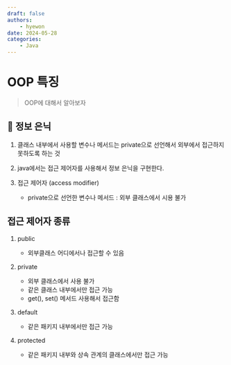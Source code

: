 ```yaml
---
draft: false
authors:
    - hyewon
date: 2024-05-28
categories:
    - Java
---
```


# OOP 특징

> OOP에 대해서 알아보자

<!-- more -->

## 📌 정보 은닉

1. 클래스 내부에서 사용할 변수나 메서드는 private으로 선언해서 외부에서 접근하지 못하도록 하는 것

2. java에서는 접근 제어자를 사용해서 정보 은닉을 구현한다.

3. 접근 제어자 (access modifier)
    - private으로 선언한 변수나 메서드 : 외부 클래스에서 시용 불가

## 접근 제어자 종류

1. public

    - 외부클래스 어디에서나 접근할 수 있음

2. private

    - 외부 클래스에서 사용 불가
    - 같은 클래스 내부에서만 접근 가능
    - get(), set() 메서드 사용해서 접근함

3. default

    - 같은 패키지 내부에서만 접근 가능

4. protected

    - 같은 패키지 내부와 상속 관계의 클래스에서만 접근 가능
